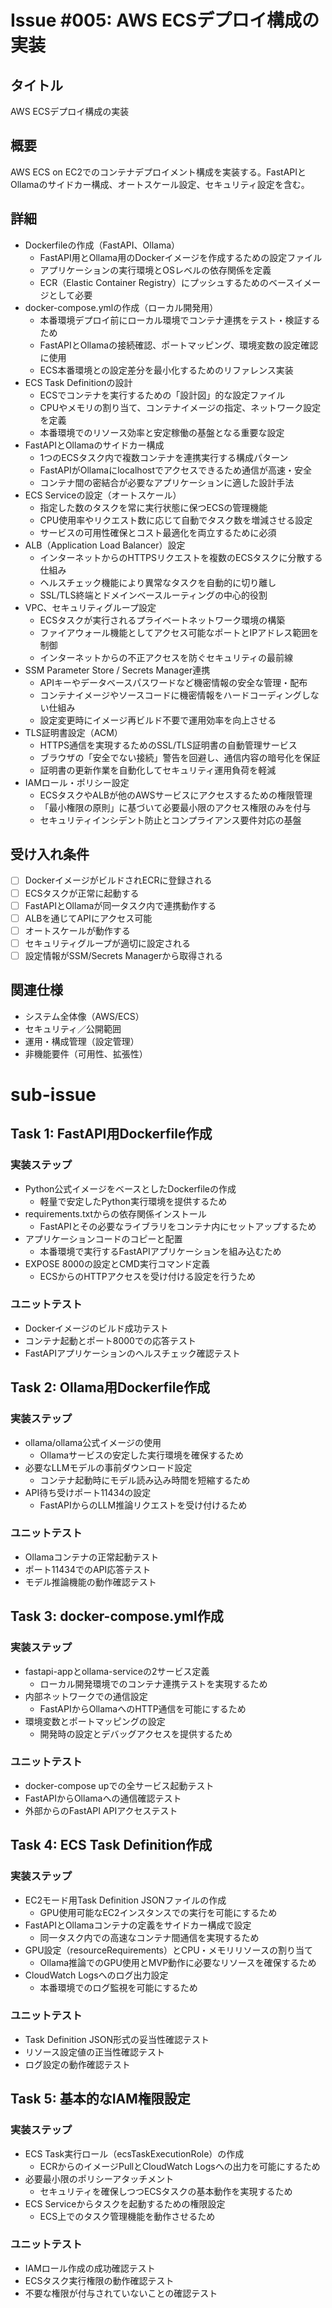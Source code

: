 # Issue #005: AWS ECSデプロイ構成の実装

## タイトル
AWS ECSデプロイ構成の実装

## 概要
AWS ECS on EC2でのコンテナデプロイメント構成を実装する。FastAPIとOllamaのサイドカー構成、オートスケール設定、セキュリティ設定を含む。

## 詳細
- Dockerfileの作成（FastAPI、Ollama）
  - FastAPI用とOllama用のDockerイメージを作成するための設定ファイル
  - アプリケーションの実行環境とOSレベルの依存関係を定義
  - ECR（Elastic Container Registry）にプッシュするためのベースイメージとして必要
- docker-compose.ymlの作成（ローカル開発用）
  - 本番環境デプロイ前にローカル環境でコンテナ連携をテスト・検証するため
  - FastAPIとOllamaの接続確認、ポートマッピング、環境変数の設定確認に使用
  - ECS本番環境との設定差分を最小化するためのリファレンス実装
- ECS Task Definitionの設計
  - ECSでコンテナを実行するための「設計図」的な設定ファイル
  - CPUやメモリの割り当て、コンテナイメージの指定、ネットワーク設定を定義
  - 本番環境でのリソース効率と安定稼働の基盤となる重要な設定
- FastAPIとOllamaのサイドカー構成
  - 1つのECSタスク内で複数コンテナを連携実行する構成パターン
  - FastAPIがOllamaにlocalhostでアクセスできるため通信が高速・安全
  - コンテナ間の密結合が必要なアプリケーションに適した設計手法
- ECS Serviceの設定（オートスケール）
  - 指定した数のタスクを常に実行状態に保つECSの管理機能
  - CPU使用率やリクエスト数に応じて自動でタスク数を増減させる設定
  - サービスの可用性確保とコスト最適化を両立するために必須
- ALB（Application Load Balancer）設定
  - インターネットからのHTTPSリクエストを複数のECSタスクに分散する仕組み
  - ヘルスチェック機能により異常なタスクを自動的に切り離し
  - SSL/TLS終端とドメインベースルーティングの中心的役割
- VPC、セキュリティグループ設定
  - ECSタスクが実行されるプライベートネットワーク環境の構築
  - ファイアウォール機能としてアクセス可能なポートとIPアドレス範囲を制御
  - インターネットからの不正アクセスを防ぐセキュリティの最前線
- SSM Parameter Store / Secrets Manager連携
  - APIキーやデータベースパスワードなど機密情報の安全な管理・配布
  - コンテナイメージやソースコードに機密情報をハードコーディングしない仕組み
  - 設定変更時にイメージ再ビルド不要で運用効率を向上させる
- TLS証明書設定（ACM）
  - HTTPS通信を実現するためのSSL/TLS証明書の自動管理サービス
  - ブラウザの「安全でない接続」警告を回避し、通信内容の暗号化を保証
  - 証明書の更新作業を自動化してセキュリティ運用負荷を軽減
- IAMロール・ポリシー設定
  - ECSタスクやALBが他のAWSサービスにアクセスするための権限管理
  - 「最小権限の原則」に基づいて必要最小限のアクセス権限のみを付与
  - セキュリティインシデント防止とコンプライアンス要件対応の基盤

## 受け入れ条件
- [ ] DockerイメージがビルドされECRに登録される
- [ ] ECSタスクが正常に起動する
- [ ] FastAPIとOllamaが同一タスク内で連携動作する
- [ ] ALBを通じてAPIにアクセス可能
- [ ] オートスケールが動作する
- [ ] セキュリティグループが適切に設定される
- [ ] 設定情報がSSM/Secrets Managerから取得される

## 関連仕様
- システム全体像（AWS/ECS）
- セキュリティ／公開範囲
- 運用・構成管理（設定管理）
- 非機能要件（可用性、拡張性）

# sub-issue

## Task 1: FastAPI用Dockerfile作成

### 実装ステップ
- Python公式イメージをベースとしたDockerfileの作成
  - 軽量で安定したPython実行環境を提供するため
- requirements.txtからの依存関係インストール
  - FastAPIとその必要なライブラリをコンテナ内にセットアップするため
- アプリケーションコードのコピーと配置
  - 本番環境で実行するFastAPIアプリケーションを組み込むため
- EXPOSE 8000の設定とCMD実行コマンド定義
  - ECSからのHTTPアクセスを受け付ける設定を行うため

### ユニットテスト
- Dockerイメージのビルド成功テスト
- コンテナ起動とポート8000での応答テスト
- FastAPIアプリケーションのヘルスチェック確認テスト

## Task 2: Ollama用Dockerfile作成

### 実装ステップ
- ollama/ollama公式イメージの使用
  - Ollamaサービスの安定した実行環境を確保するため
- 必要なLLMモデルの事前ダウンロード設定
  - コンテナ起動時にモデル読み込み時間を短縮するため
- API待ち受けポート11434の設定
  - FastAPIからのLLM推論リクエストを受け付けるため

### ユニットテスト
- Ollamaコンテナの正常起動テスト
- ポート11434でのAPI応答テスト
- モデル推論機能の動作確認テスト

## Task 3: docker-compose.yml作成

### 実装ステップ
- fastapi-appとollama-serviceの2サービス定義
  - ローカル開発環境でのコンテナ連携テストを実現するため
- 内部ネットワークでの通信設定
  - FastAPIからOllamaへのHTTP通信を可能にするため
- 環境変数とポートマッピングの設定
  - 開発時の設定とデバッグアクセスを提供するため

### ユニットテスト
- docker-compose upでの全サービス起動テスト
- FastAPIからOllamaへの通信確認テスト
- 外部からのFastAPI APIアクセステスト

## Task 4: ECS Task Definition作成

### 実装ステップ
- EC2モード用Task Definition JSONファイルの作成
  - GPU使用可能なEC2インスタンスでの実行を可能にするため
- FastAPIとOllamaコンテナの定義をサイドカー構成で設定
  - 同一タスク内での高速なコンテナ間通信を実現するため
- GPU設定（resourceRequirements）とCPU・メモリリソースの割り当て
  - Ollama推論でのGPU使用とMVP動作に必要なリソースを確保するため
- CloudWatch Logsへのログ出力設定
  - 本番環境でのログ監視を可能にするため

### ユニットテスト
- Task Definition JSON形式の妥当性確認テスト
- リソース設定値の正当性確認テスト
- ログ設定の動作確認テスト

## Task 5: 基本的なIAM権限設定

### 実装ステップ
- ECS Task実行ロール（ecsTaskExecutionRole）の作成
  - ECRからのイメージPullとCloudWatch Logsへの出力を可能にするため
- 必要最小限のポリシーアタッチメント
  - セキュリティを確保しつつECSタスクの基本動作を実現するため
- ECS Serviceからタスクを起動するための権限設定
  - ECS上でのタスク管理機能を動作させるため

### ユニットテスト
- IAMロール作成の成功確認テスト
- ECSタスク実行権限の動作確認テスト
- 不要な権限が付与されていないことの確認テスト
